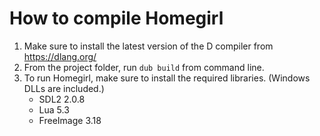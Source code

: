 How to compile Homegirl
=======================

 1. Make sure to install the latest version of the D compiler from https://dlang.org/
 2. From the project folder, run `dub build` from command line.
 3. To run Homegirl, make sure to install the required libraries. (Windows DLLs are included.)
    - SDL2 2.0.8
    - Lua 5.3 
    - FreeImage 3.18


